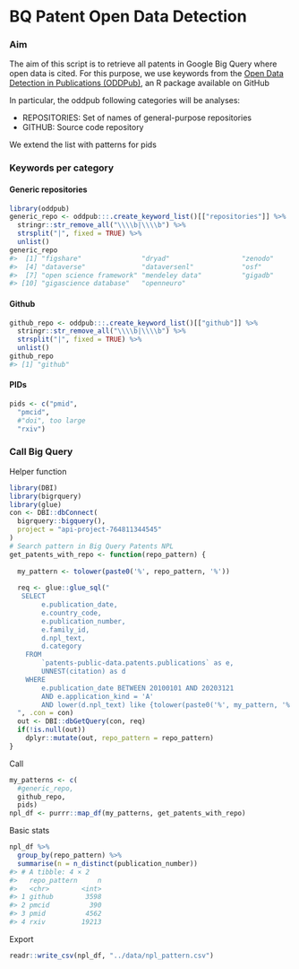 BQ Patent Open Data Detection
================

### Aim

The aim of this script is to retrieve all patents in Google Big Query
where open data is cited. For this purpose, we use keywords from the
[Open Data Detection in Publications
(ODDPub)](https://github.com/quest-bih/oddpub), an R package available
on GitHub

In particular, the oddpub following categories will be analyses:

-   REPOSITORIES: Set of names of general-purpose repositories  
-   GITHUB: Source code repository

We extend the list with patterns for pids

### Keywords per category

#### Generic repositories

``` r
library(oddpub)
generic_repo <- oddpub:::.create_keyword_list()[["repositories"]] %>%
  stringr::str_remove_all("\\\\b|\\\\b") %>% 
  strsplit("|", fixed = TRUE) %>% 
  unlist()
generic_repo
#>  [1] "figshare"               "dryad"                  "zenodo"                
#>  [4] "dataverse"              "dataversenl"            "osf"                   
#>  [7] "open science framework" "mendeley data"          "gigadb"                
#> [10] "gigascience database"   "openneuro"
```

#### Github

``` r
github_repo <- oddpub:::.create_keyword_list()[["github"]] %>%
  stringr::str_remove_all("\\\\b|\\\\b") %>% 
  strsplit("|", fixed = TRUE) %>% 
  unlist()
github_repo
#> [1] "github"
```

#### PIDs

``` r
pids <- c("pmid",
  "pmcid", 
  #"doi", too large
  "rxiv")
```

### Call Big Query

Helper function

``` r
library(DBI)
library(bigrquery)
library(glue)
con <- DBI::dbConnect(
  bigrquery::bigquery(),
  project = "api-project-764811344545"
)
# Search pattern in Big Query Patents NPL 
get_patents_with_repo <- function(repo_pattern) {
  
  my_pattern <- tolower(paste0('%', repo_pattern, '%'))
  
  req <- glue::glue_sql("
   SELECT
        e.publication_date,
        e.country_code,
        e.publication_number,
        e.family_id,
        d.npl_text,
        d.category
    FROM
        `patents-public-data.patents.publications` as e,
        UNNEST(citation) as d
    WHERE
        e.publication_date BETWEEN 20100101 AND 20203121
        AND e.application_kind = 'A'
        AND lower(d.npl_text) like {tolower(paste0('%', my_pattern, '%'))}
  ", .con = con)
  out <- DBI::dbGetQuery(con, req)
  if(!is.null(out))
    dplyr::mutate(out, repo_pattern = repo_pattern)
}
```

Call

``` r
my_patterns <- c(
  #generic_repo, 
  github_repo, 
  pids)
npl_df <- purrr::map_df(my_patterns, get_patents_with_repo)
```

Basic stats

``` r
npl_df %>%
  group_by(repo_pattern) %>%
  summarise(n = n_distinct(publication_number))
#> # A tibble: 4 × 2
#>   repo_pattern     n
#>   <chr>        <int>
#> 1 github        3598
#> 2 pmcid          390
#> 3 pmid          4562
#> 4 rxiv         19213
```

Export

``` r
readr::write_csv(npl_df, "../data/npl_pattern.csv")
```
